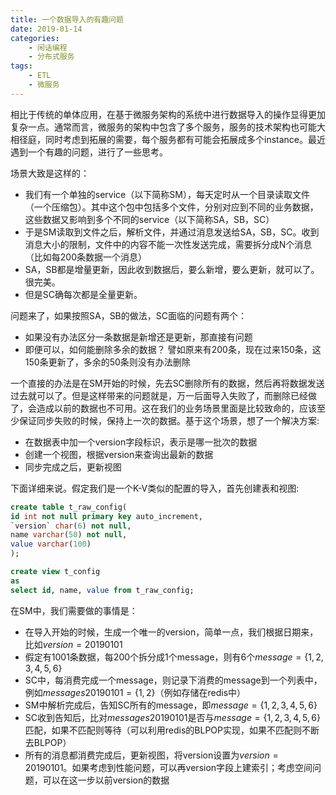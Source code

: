 ```yaml
---
title: 一个数据导入的有趣问题
date: 2019-01-14
categories:  
    - 闲话编程
    - 分布式服务
tags:
	- ETL
    - 微服务
---
```


相比于传统的单体应用，在基于微服务架构的系统中进行数据导入的操作显得更加复杂一点。通常而言，微服务的架构中包含了多个服务，服务的技术架构也可能大相径庭，同时考虑到拓展的需要，每个服务都有可能会拓展成多个instance。最近遇到一个有趣的问题，进行了一些思考。
<!-- more -->
场景大致是这样的：

* 我们有一个单独的service（以下简称SM），每天定时从一个目录读取文件（一个压缩包）。其中这个包中包括多个文件，分别对应到不同的业务数据，这些数据又影响到多个不同的service（以下简称SA，SB，SC）
* 于是SM读取到文件之后，解析文件，并通过消息发送给SA，SB，SC。收到消息大小的限制，文件中的内容不能一次性发送完成，需要拆分成N个消息（比如每200条数据一个消息）
* SA，SB都是增量更新，因此收到数据后，要么新增，要么更新，就可以了。很完美。
* 但是SC确每次都是全量更新。

问题来了，如果按照SA，SB的做法，SC面临的问题有两个：

* 如果没有办法区分一条数据是新增还是更新，那直接有问题
* 即便可以，如何能删除多余的数据？ 譬如原来有200条，现在过来150条，这150条更新了，多余的50条则没有办法删除

一个直接的办法是在SM开始的时候，先去SC删除所有的数据，然后再将数据发送过去就可以了。但是这样带来的问题就是，万一后面导入失败了，而删除已经做了，会造成以前的数据也不可用。这在我们的业务场景里面是比较致命的，应该至少保证同步失败的时候，保持上一次的数据。基于这个场景，想了一个解决方案:

* 在数据表中加一个version字段标识，表示是哪一批次的数据
* 创建一个视图，根据version来查询出最新的数据
* 同步完成之后，更新视图

下面详细来说。假定我们是一个K-V类似的配置的导入，首先创建表和视图:

```sql
create table t_raw_config(
id int not null primary key auto_increment,
`version` char(6) not null,
name varchar(50) not null,
value varchar(100)
);

create view t_config
as
select id, name, value from t_raw_config;
```

在SM中，我们需要做的事情是：

* 在导入开始的时候，生成一个唯一的version，简单一点，我们根据日期来，比如${\displaystyle version=20190101}$
* 假定有1001条数据，每200个拆分成1个message，则有6个${\displaystyle message=\{1, 2, 3, 4, 5, 6\}}$
* SC中，每消费完成一个message，则记录下消费的message到一个列表中，例如${\displaystyle  messages20190101 = \{1, 2\}}$（例如存储在redis中）
* SM中解析完成后，告知SC所有的message，即${\displaystyle message=\{1, 2, 3, 4, 5, 6\}}$
* SC收到告知后，比对${\displaystyle  messages20190101}$是否与${\displaystyle message=\{1, 2, 3, 4, 5, 6\}}$匹配，如果不匹配则等待（可以利用redis的BLPOP实现，如果不匹配则不断去BLPOP）
* 所有的消息都消费完成后，更新视图，将version设置为${\displaystyle version=20190101}$。如果考虑到性能问题，可以再version字段上建索引；考虑空间问题，可以在这一步以前version的数据




